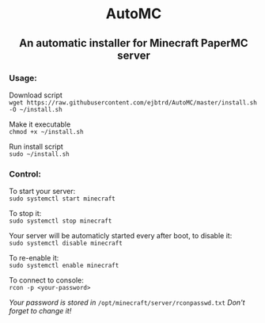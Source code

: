 <div align="center">

# AutoMC

## An automatic installer for Minecraft PaperMC server

</div>

### Usage: 
  
Download script  
	`wget https://raw.githubusercontent.com/ejbtrd/AutoMC/master/install.sh -O ~/install.sh`    
  
Make it executable  
	`chmod +x ~/install.sh`
  
Run install script  
	`sudo ~/install.sh`  

### Control:

To start your server:  
	`sudo systemctl start minecraft`  
  
To stop it:  
	`sudo systemctl stop minecraft`  
  
Your server will be automaticly started every after boot, to disable it:  
	`sudo systemctl disable minecraft`  
  
To re-enable it:  
	`sudo systemctl enable minecraft` 
  
To connect to console:  
	`rcon -p <your-password>`  
  
*Your password is stored in* `/opt/minecraft/server/rconpasswd.txt`
*Don't forget to change it!*
